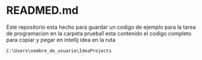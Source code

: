 #  READMED.md

Este  repositorio  esta hecho para guardar un codigo de  ejemplo  para la tarea de programacion
en la carpeta prueba1 esta contenido el codigo completo para copiar y pegar en intellij idea en la ruta 

```
C:\Users\nombre_de_usuario\IdeaProjects
```
